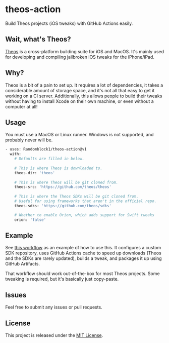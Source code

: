 # theos-action

Build Theos projects (iOS tweaks) with GitHub Actions easily.

## Wait, what's Theos?

[Theos](https://github.com/theos/theos) is a cross-platform building suite for iOS and MacOS. It's mainly used for developing and compiling jailbroken iOS tweaks for the iPhone/iPad.

## Why?

Theos is a bit of a pain to set up. It requires a lot of dependencies, it takes a considerable amount of storage space, and it's not all that easy to get it working on a CI server. Additionally, this allows people to build their tweaks without having to install Xcode on their own machine, or even without a computer at all!

## Usage

You must use a MacOS or Linux runner. Windows is not supported, and probably never will be.

```bash
- uses: Randomblock1/theos-action@v1
  with:
    # Defaults are filled in below.
    
    # This is where Theos is downloaded to.
    theos-dir: 'theos'
    
    # This is where Theos will be git cloned from.
    theos-src: 'https://github.com/theos/theos'
    
    # This is where the Theos SDKs will be git cloned from.
    # Useful for using frameworks that aren't in the official repo.
    theos-sdks: 'https://github.com/theos/sdks'

    # Whether to enable Orion, which adds support for Swift tweaks
    orion: 'false'
```

## Example

See [this workflow](https://github.com/Randomblock1/FleetsBGone/blob/master/.github/workflows/build.yml) as an example of how to use this. It configures a custom SDK repository, uses GitHub Actions cache to speed up downloads (Theos and the SDKs are rarely updated), builds a tweak, and packages it up using GitHub Artifacts.

That workflow should work out-of-the-box for most Theos projects. Some tweaking is required, but it's basically just copy-paste.

## Issues

Feel free to submit any issues or pull requests.

## License

This project is released under the [MIT License](LICENSE).
